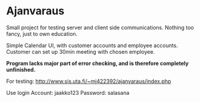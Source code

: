 # Ajanvaraus
Small project for testing server and client side communications. Nothing too fancy, just to own education.

Simple Calendar UI, with customer accounts and employee accounts. Customer can set up 30min meeting with chosen employee.

<b>Program lacks major part of error checking, and is therefore completely unfinished.</b>

For testing:
http://www.sis.uta.fi/~mj422392/ajanvaraus/index.php

Use login
Account: jaakko123
Password: salasana
